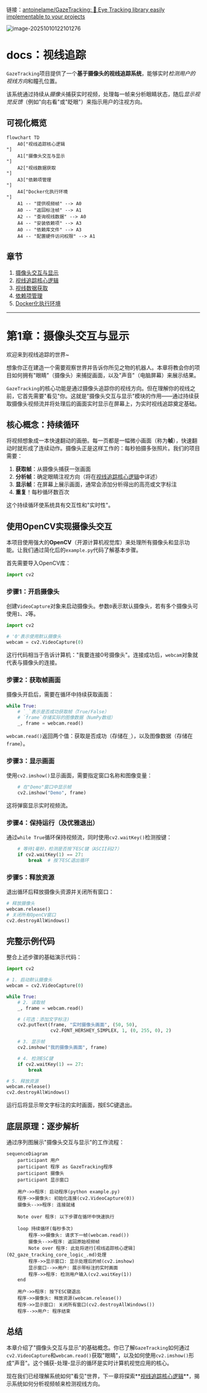 链接：[antoinelame/GazeTracking: 👀 Eye Tracking library easily implementable to your projects](https://github.com/antoinelame/GazeTracking)

![image-20251010122101276](image-20251010122101276.png)

# docs：视线追踪

`GazeTracking`项目提供了一个**基于摄像头的视线追踪系统**，能够实时*检测用户的视线方向*和瞳孔位置。

该系统通过持续从*摄像头*捕获实时视频，处理每一帧来分析眼睛状态，随后*显示视觉反馈*（例如"向右看"或"眨眼"）来指示用户的注视方向。

## 可视化概览

```mermaid
flowchart TD
    A0["视线追踪核心逻辑
"]
    A1["摄像头交互与显示
"]
    A2["视线数据获取
"]
    A3["依赖项管理
"]
    A4["Docker化执行环境
"]
    A1 -- "提供视频帧" --> A0
    A0 -- "返回标注帧" --> A1
    A2 -- "查询视线数据" --> A0
    A4 -- "安装依赖项" --> A3
    A0 -- "依赖库文件" --> A3
    A4 -- "配置硬件访问权限" --> A1
```

## 章节

1. [摄像头交互与显示](01_webcam_interaction___display_.md)
2. [视线追踪核心逻辑](02_gaze_tracking_core_logic_.md)
3. [视线数据获取](03_gaze_data_retrieval_.md)
4. [依赖项管理](04_dependency_management_.md)
5. [Docker化执行环境](05_dockerized_execution_environment_.md)

---

# 第1章：摄像头交互与显示

欢迎来到视线追踪的世界~

想象你正在建造一个需要观察世界并告诉你所见之物的机器人。本章将教会你的项目如何拥有"眼睛"（摄像头）来捕捉画面，以及"声音"（电脑屏幕）来展示结果。

`GazeTracking`的核心功能是通过摄像头追踪你的视线方向。但在理解你的视线之前，它首先需要"看见"你。这就是"摄像头交互与显示"模块的作用——通过持续获取摄像头视频流并将处理后的画面实时显示在屏幕上，为实时视线追踪奠定基础。

## 核心概念：持续循环

将视频想象成一本快速翻动的画册。每一页都是一幅微小画面（称为**帧**），快速翻动时就形成了连续动作。摄像头正是这样工作的：每秒拍摄多张照片。我们的项目需要：

1. **获取帧**：从摄像头捕获一张画面
2. **分析帧**：确定眼睛注视方向（将在[视线追踪核心逻辑](02_gaze_tracking_core_logic_.md)中详述）
3. **显示帧**：在屏幕上展示画面，通常会添加分析得出的高亮或文字标注
4. **重复**！每秒循环数百次

这个持续循环使系统具有交互性和"实时性"。

## 使用OpenCV实现摄像头交互

本项目使用强大的**OpenCV**（开源计算机视觉库）来处理所有摄像头和显示功能。让我们通过简化后的`example.py`代码了解基本步骤。

首先需要导入OpenCV库：
```python
import cv2
```

### 步骤1：开启摄像头

创建`VideoCapture`对象来启动摄像头。参数`0`表示默认摄像头，若有多个摄像头可使用`1`、`2`等。

```python
import cv2

# '0'表示使用默认摄像头
webcam = cv2.VideoCapture(0)
```

这行代码相当于告诉计算机："我要连接0号摄像头"。连接成功后，`webcam`对象就代表与摄像头的连接。

### 步骤2：获取帧画面

摄像头开启后，需要在循环中持续获取画面：

```python
while True:
    # `_`表示是否成功获取帧（True/False）
    # `frame`存储实际的图像数据（NumPy数组）
    _, frame = webcam.read()
```

`webcam.read()`返回两个值：获取是否成功（存储在`_`），以及图像数据（存储在`frame`）。

### 步骤3：显示画面

使用`cv2.imshow()`显示画面，需要指定窗口名称和图像变量：

```python
    # 在"Demo"窗口中显示帧
    cv2.imshow("Demo", frame)
```

这将弹窗显示实时视频流。

### 步骤4：保持运行（及优雅退出）

通过`while True`循环保持视频流，同时使用`cv2.waitKey()`检测按键：

```python
    # 等待1毫秒，检测是否按下ESC键（ASCII码27）
    if cv2.waitKey(1) == 27:
        break  # 按下ESC退出循环
```

### 步骤5：释放资源

退出循环后释放摄像头资源并关闭所有窗口：

```python
# 释放摄像头
webcam.release()
# 关闭所有OpenCV窗口
cv2.destroyAllWindows()
```

## 完整示例代码

整合上述步骤的基础演示代码：

```python
import cv2

# 1. 启动默认摄像头
webcam = cv2.VideoCapture(0)

while True:
    # 2. 读取帧
    _, frame = webcam.read()

    # (可选：添加文字标注)
    cv2.putText(frame, "实时摄像头画面", (50, 50),
                cv2.FONT_HERSHEY_SIMPLEX, 1, (0, 255, 0), 2)

    # 3. 显示帧
    cv2.imshow("我的摄像头画面", frame)

    # 4. 检测ESC键
    if cv2.waitKey(1) == 27:
        break

# 5. 释放资源
webcam.release()
cv2.destroyAllWindows()
```

运行后将显示带文字标注的实时画面，按ESC键退出。

## 底层原理：逐步解析

通过序列图展示"摄像头交互与显示"的工作流程：

```mermaid
sequenceDiagram
    participant 用户
    participant 程序 as GazeTracking程序
    participant 摄像头
    participant 显示窗口

    用户->>程序: 启动程序(python example.py)
    程序->>摄像头: 初始化连接(cv2.VideoCapture(0))
    摄像头-->>程序: 连接就绪

    Note over 程序: 以下步骤在循环中快速执行

    loop 持续循环(每秒多次)
        程序->>摄像头: 请求下一帧(webcam.read())
        摄像头-->>程序: 返回原始视频帧
        Note over 程序: 此处将进行[视线追踪核心逻辑](02_gaze_tracking_core_logic_.md)处理
        程序->>显示窗口: 显示处理后的帧(cv2.imshow)
        显示窗口-->>用户: 展示带标注的实时画面
        程序->>程序: 检测用户输入(cv2.waitKey(1))
    end

    用户->>程序: 按下ESC键退出
    程序->>摄像头: 释放资源(webcam.release())
    程序->>显示窗口: 关闭所有窗口(cv2.destroyAllWindows())
    程序-->>用户: 程序结束
```

## 总结

本章介绍了"摄像头交互与显示"的基础概念。你已了解`GazeTracking`如何通过`cv2.VideoCapture`和`webcam.read()`获取"眼睛"，以及如何使用`cv2.imshow()`形成"声音"。这个捕获-处理-显示的循环是实时计算机视觉应用的核心。

现在我们已经理解系统如何"看见"世界，下一章将探索**[视线追踪核心逻辑](02_gaze_tracking_core_logic_.md)**，揭示系统如何分析视频帧来检测视线方向。

